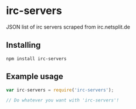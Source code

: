 # irc-servers
JSON list of irc servers scraped from irc.netsplit.de

## Installing
`npm install irc-servers`

## Example usage
```js
var irc-servers = require('irc-servers');

// Do whatever you want with 'irc-servers'!
```
